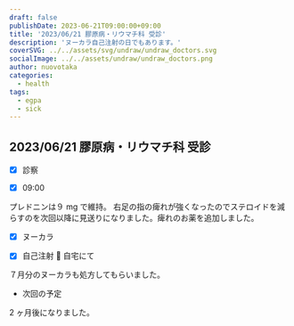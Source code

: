 ```yaml
---
draft: false
publishDate: 2023-06-21T09:00:00+09:00
title: '2023/06/21 膠原病・リウマチ科 受診'
description: 'ヌーカラ自己注射の日でもあります。'
coverSVG: ../../assets/svg/undraw/undraw_doctors.svg
socialImage: ../../assets/undraw/undraw_doctors.png
author: nuovotaka
categories:
  - health
tags:
  - egpa
  - sick
---
```


## 2023/06/21 膠原病・リウマチ科 受診

- [x] 診察

- [x] 09:00

プレドニンは９ mg で維持。
右足の指の痺れが強くなったのでステロイドを減らすのを次回以降に見送りになりました。痺れのお薬を追加しました。

- [x] ヌーカラ

- [x] 自己注射 💉 自宅にて

７月分のヌーカラも処方してもらいました。

- 次回の予定

2 ヶ月後になりました。
